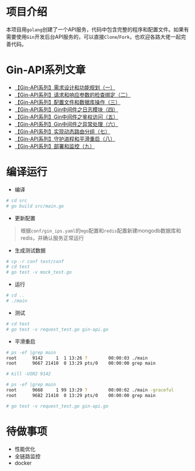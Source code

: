 # 项目介绍
本项目用`golang`创建了一个API服务，代码中包含完整的程序和配置文件。如果有需要使用`Gin`开发后台API服务的，可以直接`Clone`/`Fork`，也欢迎各路大佬一起完善代码。

# Gin-API系列文章
* [【Gin-API系列】需求设计和功能规划（一）](https://www.cnblogs.com/lxmhhy/p/13385475.html)
* [【Gin-API系列】请求和响应参数的检查绑定（二）](https://www.cnblogs.com/lxmhhy/p/13385482.html)
* [【Gin-API系列】配置文件和数据库操作（三）](https://www.cnblogs.com/lxmhhy/p/13471256.html)
* [【Gin-API系列】Gin中间件之日志模块（四）](https://www.cnblogs.com/lxmhhy/p/13518211.html)
* [【Gin-API系列】Gin中间件之鉴权访问（五）](https://www.cnblogs.com/lxmhhy/p/13603330.html)
* [【Gin-API系列】Gin中间件之异常处理（六）](https://www.cnblogs.com/lxmhhy/p/13608517.html)
* [【Gin-API系列】实现动态路由分组（七）](https://www.cnblogs.com/lxmhhy/p/13614097.html)
* [【Gin-API系列】守护进程和平滑重启（八）](https://www.cnblogs.com/lxmhhy/p/13633581.html)
* [【Gin-API系列】部署和监控（九）](https://www.cnblogs.com/lxmhhy/p/13639376.html)

# 编译运行
* 编译
```bash
# cd src
# go build src/main.go
```
* 更新配置
> 根据`conf/gin_ips.yaml`的`mgo`配置和`redis`配置新建mongodb数据库和redis，并确认服务正常运行

* 生成测试数据
```bash
# cp -r conf test/conf 
# cd test
# go test -v mock_test.go 
```
* 运行
```bash
# cd ..
# ./main
```
* 测试
```bash
# cd test
# go test -v request_test.go gin-api.go
```
* 平滑重启
```bash
# ps -ef |grep main
root      9142     1  1 13:26 ?        00:00:03 ./main
root      9667 21410  0 13:29 pts/0    00:00:00 grep main

# kill -USR2 9142

# ps -ef |grep main
root      9668     1 99 13:29 ?        00:00:02 ./main -graceful
root      9682 21410  0 13:29 pts/0    00:00:00 grep main

# go test -v request_test.go gin-api.go 
```
# 待做事项
* 性能优化
* 全链路监控
* docker

